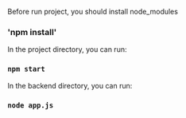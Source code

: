 Before run project, you should install node_modules

### 'npm install'

In the project directory, you can run:

### `npm start`

In the backend directory, you can run:

### `node app.js`
